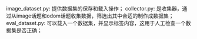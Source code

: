 image_dataset.py: 提供数据集的保存和载入操作；
collector.py: 是收集器，通过从image话题和odom话题收集数据，筛选出其中合适的制作成数据集；
eval_dataset.py: 可以载入一个数据集，并显示标签内容，这用于人工检查一个数据集是否正确；
